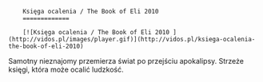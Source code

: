 
        Księga ocalenia / The Book of Eli 2010 
        =============
        
        [![Księga ocalenia / The Book of Eli 2010 ](http://vidos.pl/images/player.gif)](http://vidos.pl/ksiega-ocalenia-the-book-of-eli-2010)
        
        
 Samotny nieznajomy przemierza świat po przejściu apokalipsy. Strzeże księgi, która może ocalić ludzkość.
    